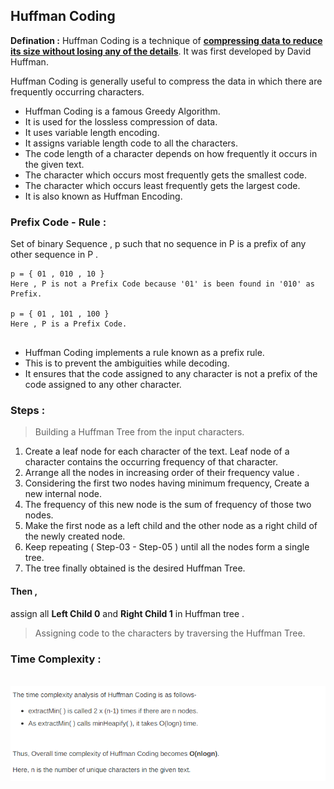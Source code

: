 ## Huffman Coding

**Defination :** Huffman Coding is a technique of <u>**compressing data to reduce its size without losing any of the details**</u>. It was first developed by David Huffman.

Huffman Coding is generally useful to compress the data in which there are frequently occurring characters.

<ul>
  <li>Huffman Coding is a famous Greedy Algorithm.</li>
<li>It is used for the lossless compression of data.</li>
<li>It uses variable length encoding.</li>
<li>It assigns variable length code to all the characters.</li>
<li>The code length of a character depends on how frequently it occurs in the given text.</li>
<li>The character which occurs most frequently gets the smallest code.</li>
<li>The character which occurs least frequently gets the largest code.</li>
<li>It is also known as Huffman Encoding.</li>
  </ul>
  
### Prefix Code - Rule : 
Set of binary Sequence , p such that no sequence in P is a prefix of any other 
sequence in P .

```
p = { 01 , 010 , 10 } 
Here , P is not a Prefix Code because '01' is been found in '010' as Prefix.
  
p = { 01 , 101 , 100 } 
Here , P is a Prefix Code.
  
```
<ul>
<li>Huffman Coding implements a rule known as a prefix rule.</li>
<li>This is to prevent the ambiguities while decoding.</li>
<li>It ensures that the code assigned to any character is not a prefix of the code assigned to any other character.</li>
</ul>


### Steps :

> Building a Huffman Tree from the input characters.

<ol>
<li> Create a leaf node for each character of the text. Leaf node of a character contains the occurring frequency of that character.</li>
<li> Arrange all the nodes in increasing order of their frequency value .</li>
<li> Considering the first two nodes having minimum frequency, Create a new internal node. </li>
<li>The frequency of this new node is the sum of frequency of those two nodes.</li>
<li>Make the first node as a left child and the other node as a right child of the newly created node.</li>
<li> Keep repeating ( Step-03 - Step-05 ) until all the nodes form a single tree.</li>
<li>The tree finally obtained is the desired Huffman Tree.</li>

</ol>

<h4> Then , </h4> 

assign all **Left Child 0** and **Right Child 1** in Huffman tree .


> Assigning code to the characters by traversing the Huffman Tree.



### Time Complexity : 

<br> 
<img src="../images/huffman_time_C.png">



  
  
